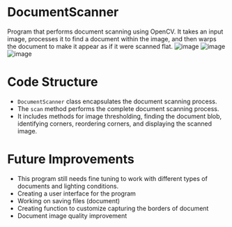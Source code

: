 # DocumentScanner
Program that performs document scanning using OpenCV.
It takes an input image, processes it to find a document within the image, and then warps the document to make it appear as if it were scanned flat.
![image](https://github.com/dkim7405/DocumentScanner/assets/122648295/62ca861b-bed4-40c3-bf51-e7709a70a537)
![image](https://github.com/dkim7405/DocumentScanner/assets/122648295/ffde0164-2a92-4ad2-9fb1-8a46996b38b3)
![image](https://github.com/dkim7405/DocumentScanner/assets/122648295/069dfa4b-0553-4a2e-b8b9-24594d84f140)

# Code Structure
* `DocumentScanner` class encapsulates the document scanning process.
* The `scan` method performs the complete document scanning process.
* It includes methods for image thresholding, finding the document blob, identifying corners, reordering corners, and displaying the scanned image.

# Future Improvements
* This program still needs fine tuning to work with different types of documents and lighting conditions.
* Creating a user interface for the program
* Working on saving files (document)
* Creating function to customize capturing the borders of document
* Document image quality improvement

